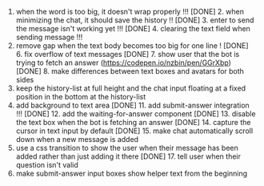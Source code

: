 1. when the word is too big, it doesn't wrap properly !!!
[DONE] 2. when minimizing the chat, it should save the history !!
[DONE] 3. enter to send the message isn't working yet !!!
[DONE] 4. clearing the text field when sending message !!!
5. remove gap when the text body becomes too big for one line !
[DONE] 6. fix overflow of text messages 
[DONE] 7. show user that the bot is trying to fetch an answer (https://codepen.io/nzbin/pen/GGrXbp)
[DONE] 8. make differences between text boxes and avatars for both sides
9. keep the history-list at full height and the chat input floating at a fixed position in the bottom at the history-list
10. add background to text area
[DONE] 11. add submit-answer integration !!!
[DONE] 12. add the waiting-for-answer component
[DONE] 13. disable the text box when the bot is fetching an answer
[DONE] 14. capture the cursor in text input by default
[DONE] 15. make chat automatically scroll down when a new message is added
16. use a css transition to show the user when their message has been added rather than just adding it there
[DONE] 17. tell user when their question isn't valid
18. make submit-answer input boxes show helper text from the beginning